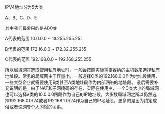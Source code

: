 IPV4地址分为5大类

A、B、C、D、E

其中我们最常用的是ABC类

A代表的范围  10.0.0.0 ~ 10.255.255.255

B代表的范围  172.16.0.0 ~ 172.32.255.255

C代表的范围  192.168.0.0 ~ 192.168.255.255

所以局域网在选取使用私有地址时，一般会按照实际需要容纳的主机数来选择私有地址段。常见的局域网由于容量小，一般选择C类的192.168.0.0作为地址段使用，一些大型企业就需要使用B类甚至A类地址段作为内部网络的地址段。
最后需要补充说明的是，由于NAT和子网掩码的存在，实际在使用中，一个C类大小的局域网也可以选择A类的10.0.0.0网段作为自己的IP地址段。大多数局域网之所以仍然选择192.168.0.0/24或者192.168.1.0/24作为自己的IP地址段，更多的是因为约定成俗或者说网管个人习惯的关系。